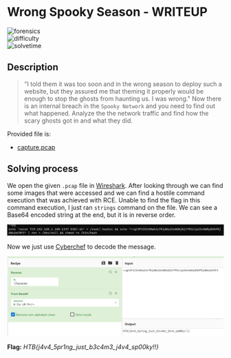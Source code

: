 # Wrong Spooky Season - WRITEUP

![forensics](https://img.shields.io/badge/category-forensics-brightgreen) <br>
![difficulty](https://img.shields.io/badge/difficulty-easy-green) <br>
![solvetime](https://img.shields.io/badge/solved-durring%20event-green)

## Description

> "I told them it was too soon and in the wrong season to deploy such a website, but they assured me that theming it properly would be enough to stop the ghosts from haunting us. I was wrong." Now there is an internal breach in the `Spooky Network` and you need to find out what happened. Analyze the the network traffic and find how the scary ghosts got in and what they did.

Provided file is:
- [capture.pcap](capture.pcap)

## Solving process

We open the given `.pcap` file in [Wireshark](https://www.wireshark.org/). After looking through we can find some images that were accessed and we can find a hostile command execution that was achieved with RCE. Unable to find the flag in this command execution, I just ran `strings` command on the file. We can see a Base64 encoded string at the end, but it is in reverse order.

![strings](images/running_strings.png)

Now we just use [Cyberchef](https://cyberchef.org) to decode the message.

![cyberchef](images/cyberchef.png)

**Flag:** *HTB{j4v4_5pr1ng_just_b3c4m3_j4v4_sp00ky!!}*

